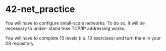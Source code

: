 # 42-net_practice

You will have to configure small-scale networks. To do so, it will be necessary to under- stand how TCP/IP addressing works.

You will have to complete 10 levels (i.e. 10 exercises) and turn them in your Git repository.
